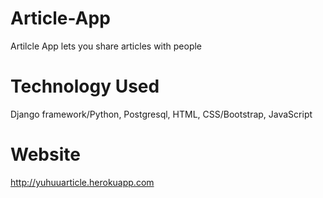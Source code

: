 # Article-App
Artilcle App lets you share articles with people
# Technology Used
Django framework/Python, Postgresql, HTML, CSS/Bootstrap, JavaScript
# Website
http://yuhuuarticle.herokuapp.com
